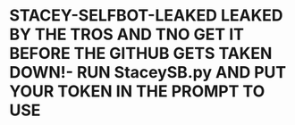 # STACEY-SELFBOT-LEAKED LEAKED BY THE TROS AND TNO GET IT BEFORE THE GITHUB GETS TAKEN DOWN!- RUN StaceySB.py AND PUT YOUR TOKEN IN THE PROMPT TO USE
